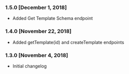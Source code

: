 ### 1.5.0 [December 1, 2018]
* Added Get Template Schema endpoint

### 1.4.0 [November 22, 2018]
* Added getTemplate(id) and createTemplate endpoints

### 1.3.0 [November 4, 2018]
* Initial changelog
